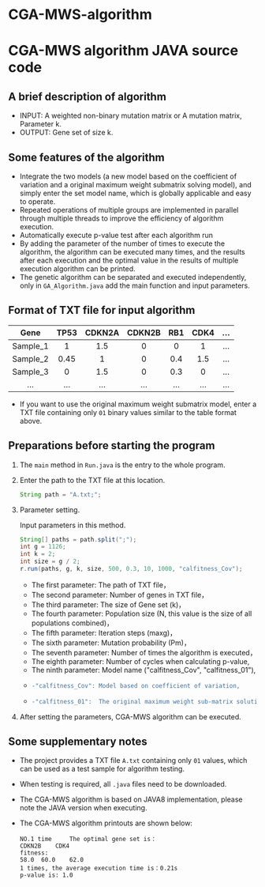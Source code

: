 # CGA-MWS-algorithm

# CGA-MWS algorithm JAVA source code

## A brief description of algorithm

* INPUT: A weighted non-binary mutation matrix or A mutation matrix, Parameter k.
* OUTPUT: Gene set of size k.

## Some features of the algorithm

* Integrate the two models (a new model based on the coefficient of variation and a original maximum weight submatrix solving model), and simply enter the set model name, which is globally applicable and easy to operate.
* Repeated operations of multiple groups are implemented in parallel through multiple threads to improve the efficiency of algorithm execution.
* Automatically execute p-value test after each algorithm run
* By adding the parameter of the number of times to execute the algorithm, the algorithm can be executed many times, and the results after each execution and the optimal value in the results of multiple execution algorithm can be printed.
* The genetic algorithm can be separated and executed independently, only in `GA_Algorithm.java` add the main function and input parameters.

## Format of TXT file for input algorithm
| Gene | TP53 | CDKN2A | CDKN2B| RB1 | CDK4| … |
| :--: | :--: | :--: | :--: | :--: | :--: | :--: |
| Sample_1 | 1 | 1.5 | 0 | 0 | 1 | … |
| Sample_2 | 0.45 | 1 | 0 | 0.4 | 1.5 | … |
| Sample_3 | 0 | 1.5 | 0 | 0.3 | 0 | … |
| … | … | … | … | … | … | … |
* If you want to use the original maximum weight submatrix model, enter a TXT file containing only `01` binary values similar to the table format above.

## Preparations before starting the program

1. The `main` method in `Run.java` is the entry to the whole program.

2. Enter the path to the TXT file at this location.
   ```Java
   String path = "A.txt;";
   ```
   
3. Parameter setting.

   Input parameters in this method.
   ```Java
   String[] paths = path.split(";");
   int g = 1126;
   int k = 2;
   int size = g / 2;
   r.run(paths, g, k, size, 500, 0.3, 10, 1000, "calfitness_Cov");   
   ``` 
   * The first   parameter:  The path of TXT file，
   * The second  parameter:  Number of genes in TXT file，
   * The third   parameter:  The size of Gene set (k)，
   * The fourth  parameter:  Population size (N, this value is the size of all populations combined)，
   * The fifth   parameter:  Iteration steps (maxg)，
   * The sixth   parameter:  Mutation probability (Pm)，
   * The seventh parameter:  Number of times the algorithm is executed，
   * The eighth  parameter:  Number of cycles when calculating p-value,
   * The ninth   parameter:  Model name ("calfitness_Cov", "calfitness_01"),
   * ```diff
     -"calfitness_Cov": Model based on coefficient of variation,
     ```
   * ```diff
     -"calfitness_01":  The original maximum weight sub-matrix solution model.
     ```
     
4. After setting the parameters, CGA-MWS algorithm can be executed.

## Some supplementary notes

* The project provides a TXT file `A.txt` containing only `01` values, which can be used as a test sample for algorithm testing.
* When testing is required, all `.java` files need to be downloaded.
* The CGA-MWS algorithm is based on JAVA8 implementation, please note the JAVA version when executing.
* The CGA-MWS algorithm printouts are shown below:

      NO.1 time 	The optimal gene set is：
      CDKN2B	CDK4	
      fitness:
      58.0	60.0	62.0	
      1 times, the average execution time is：0.21s
      p-value is: 1.0

